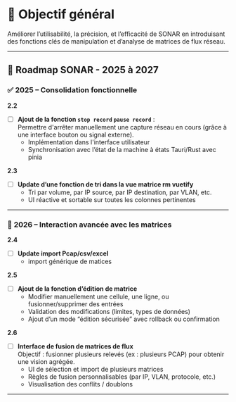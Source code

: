 # 🎯 **Objectif général**
Améliorer l’utilisabilité, la précision, et l’efficacité de SONAR en introduisant des fonctions clés de manipulation et d’analyse de matrices de flux réseau.

---

## 📅 **Roadmap SONAR - 2025 à 2027**

### ✅ **2025 – Consolidation fonctionnelle**

**2.2**
- [ ] **Ajout de la fonction `stop record` `pause record`** :  
  Permettre d'arrêter manuellement une capture réseau en cours (grâce à une interface bouton ou signal externe).
  - Implémentation dans l'interface utilisateur
  - Synchronisation avec l’état de la machine à états Tauri/Rust avec pinia

**2.3**
- [ ] **Update d’une fonction de tri dans la vue matrice rm vuetify**  
  - Tri par volume, par IP source, par IP destination, par VLAN, etc.
  - UI réactive et sortable sur toutes les colonnes pertinentes

---

### 🧪 **2026 – Interaction avancée avec les matrices**

**2.4**
- [ ] **Update import Pcap/csv/excel**  
  - import générique de matices

**2.5**
- [ ] **Ajout de la fonction d’édition de matrice**  
  - Modifier manuellement une cellule, une ligne, ou fusionner/supprimer des entrées
  - Validation des modifications (limites, types de données)
  - Ajout d’un mode “édition sécurisée” avec rollback ou confirmation

**2.6**
- [ ] **Interface de fusion de matrices de flux**  
  Objectif : fusionner plusieurs relevés (ex : plusieurs PCAP) pour obtenir une vision agrégée.
  - UI de sélection et import de plusieurs matrices
  - Règles de fusion personnalisables (par IP, VLAN, protocole, etc.)
  - Visualisation des conflits / doublons

---